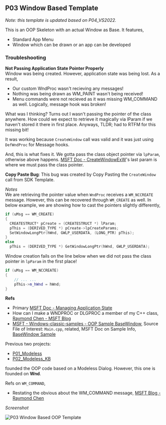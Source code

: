 ## P03 Window Based Template
*Note: this template is updated based on P04_VS2022.*  

This is an OOP Skeleton with an actual Window as Base. It features,
- Standard App Menu
- Window which can be drawn or an app can be developed

### Troubleshooting
**Not Passing Application State Pointer Properly**  
Window was being created. However, application state was being lost. As a result,
- Our custom WndProc wasn't recieving any messages!
- Nothing was being drawn as WM_PAINT wasn't being received!
- Menu commands were not recieved as it was missing WM_COMMAND as well. Logically, message hook was broken!

What was I thinking? Turns out I wasn't passing the pointer of the class anywhere. How could we expect to retrieve it magically via lParam if we haven't stored it there in first place. Anyways, TLDR; had to RTFM for this missing bit!

It was working because `CreateWindow` call was valid and it was just using `DefWndProc` for Message hooks.

And, this is what fixes it. We gotta pass the class object pointer via `lpParam`, otherwise above happens.
[MSFT Doc - CreateWindowExW](https://learn.microsoft.com/en-us/windows/win32/api/winuser/nf-winuser-createwindowexw)'s last param is where we must pass the class pointer.

**Copy Paste Bug**: This bug was created by Copy Pasting the `CreateWindow` call from SDK Template.

*Notes*  
We are retrieving the pointer value when `WndProc` receives a `WM_NCCREATE` message. However, this can be recovered through `WM_CREATE` as well. In below example, we are showing how to cast the pointers slightly differently,

```cpp
if (uMsg == WM_CREATE)
{
  CREATESTRUCT* pCreate = (CREATESTRUCT *) lParam;
  pThis = (DERIVED_TYPE *) pCreate->lpCreateParams;
  SetWindowLongPtr(hWnd, GWLP_USERDATA, (LONG_PTR) pThis);
}
else
  pThis = (DERIVED_TYPE *) GetWindowLongPtr(hWnd, GWLP_USERDATA);
```

Window creation fails on the line below when we did not pass the class pointer in `lpParam` in the first place!

```cpp
if (uMsg == WM_NCCREATE)
{
    // ... ...
    pThis->m_hWnd = hWnd;
}
```

**Refs**  
- Primary [MSFT Doc - Managing Application State](https://learn.microsoft.com/en-us/windows/win32/learnwin32/managing-application-state-)
- How can I make a WNDPROC or DLGPROC a member of my C++ class, [Raymond Chen - MSFT Blog](https://devblogs.microsoft.com/oldnewthing/20140203-00/?p=1893)
- [MSFT - Windows-classic-samples - OOP Sample BaseWindow](https://github.com/microsoft/Windows-classic-samples/tree/main/Samples/Win7Samples/begin/LearnWin32/BaseWindow), Source File of Interest: `Main.cpp`, related, MSFT Doc on Sample Info, [BaseWindow Sample](https://learn.microsoft.com/en-us/windows/win32/learnwin32/basewindow-sample)
 

Previous two projects:
- [P01_Modeless](https://github.com/atiq-cs/cpp/tree/dev/Win32/OOP/P01_Modeless)
- [P02_Modeless_KB](https://github.com/atiq-cs/cpp/tree/dev/Win32/OOP/P02_Modeless_KB)

founded the OOP code based on a Modeless Dialog. However, this one is founded on **Wnd**.

Refs on `WM_COMMAND`,  
- Restating the obvious about the WM_COMMAND message, [MSFT Blog - Raymond Chen](https://devblogs.microsoft.com/oldnewthing/20060302-10/?p=32093)


*Screenshot*  

![P03 Window Based OOP Template](https://user-images.githubusercontent.com/7858031/218355852-689d1d3c-3c4e-474e-864c-be2e117c0dbb.png)
